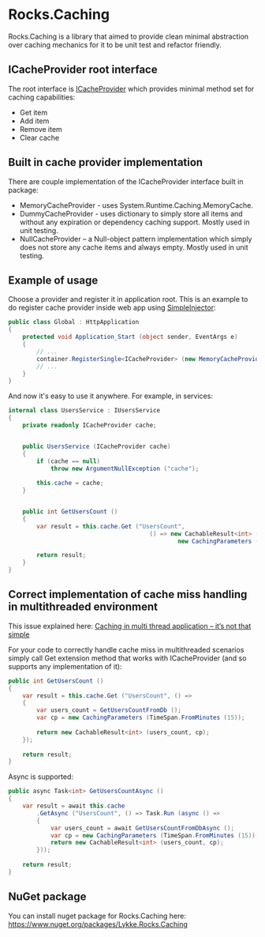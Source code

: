 Rocks.Caching
=============

Rocks.Caching is a library that aimed to provide clean minimal abstraction over caching mechanics for it to be unit test and refactor friendly.

## ICacheProvider root interface
The root interface is [ICacheProvider](https://github.com/LykkeCity/Lykke.Rocks.Caching/blob/master/src/Rocks.Caching/ICacheProvider.cs) which provides minimal method set for caching capabilities:

* Get item
* Add item
* Remove item
* Clear cache

## Built in cache provider implementation
There are couple implementation of the ICacheProvider interface built in package:
* MemoryCacheProvider - uses System.Runtime.Caching.MemoryCache.
* DummyCacheProvider - uses dictionary to simply store all items and without any expiration or dependency caching support. Mostly used in unit testing.
* NullCacheProvider – a Null-object pattern implementation which simply does not store any cache items and always empty. Mostly used in unit testing.

## Example of usage
Choose a provider and register it in application root. This is an example to do register cache provider inside web app using [SimpleInjector](https://simpleinjector.codeplex.com/):
```csharp
public class Global : HttpApplication
{
	protected void Application_Start (object sender, EventArgs e)
	{
		// ...
  		container.RegisterSingle<ICacheProvider> (new MemoryCacheProvider ());
		// ...
	}
}

```

And now it's easy to use it anywhere. For example, in services:

```csharp
internal class UsersService : IUsersService
{
	private readonly ICacheProvider cache;


	public UsersService (ICacheProvider cache)
	{
		if (cache == null)
			throw new ArgumentNullException ("cache");
		  
		this.cache = cache;
	}


	public int GetUsersCount ()
	{
		var result = this.cache.Get ("UsersCount",
			                            () => new CachableResult<int> (this.GetUsersCountFromDb (),
			                            		new CachingParameters (TimeSpan.FromMinutes (15))));

		return result;
	}
}
```

## Correct implementation of cache miss handling in multithreaded environment
This issue explained here: [Caching in multi thread application – it’s not that simple](https://web.archive.org/web/20160513105334/http://michaellogutov.com/caching-in-multi-thread-application-its-not-that-simple/)

For your code to correctly handle cache miss in multithreaded scenarios simply call Get extension method that works with ICacheProvider (and so supports any implementation of it):
```csharp
public int GetUsersCount ()
{
    var result = this.cache.Get ("UsersCount", () =>
    {
        var users_count = GetUsersCountFromDb ();
        var cp = new CachingParameters (TimeSpan.FromMinutes (15));
 
        return new CachableResult<int> (users_count, cp);
    });
 
    return result;
}
```

Async is supported:

```csharp
public async Task<int> GetUsersCountAsync ()
{
    var result = await this.cache
        .GetAsync ("UsersCount", () => Task.Run (async () =>
        {
            var users_count = await GetUsersCountFromDbAsync ();
            var cp = new CachingParameters (TimeSpan.FromMinutes (15));
            return new CachableResult<int> (users_count, cp);
        }));
 
    return result;
}
```

## NuGet package
You can install nuget package for Rocks.Caching here: https://www.nuget.org/packages/Lykke.Rocks.Caching
